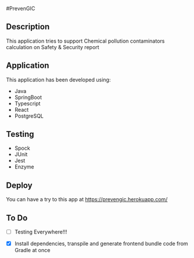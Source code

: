 #PrevenGIC

## Description
This application tries to support Chemical pollution contaminators calculation on Safety & Security report

## Application
This application has been developed using:
 - Java 
 - SpringBoot
 - Typescript
 - React
 - PostgreSQL
 
## Testing
 - Spock
 - JUnit
 - Jest
 - Enzyme

## Deploy
You can have a try to this app at https://prevengic.herokuapp.com/

## To Do
- [ ] Testing Everywhere!!!
- [x] Install dependencies, transpile and generate frontend bundle code from Gradle at once


